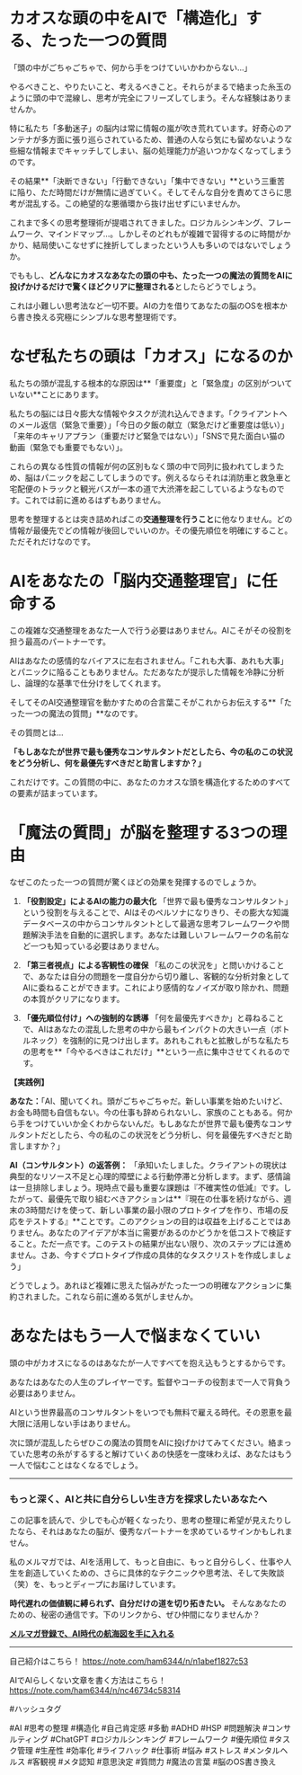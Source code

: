 
# カオスな頭の中をAIで「構造化」する、たった一つの質問

「頭の中がごちゃごちゃで、何から手をつけていいかわからない…」

やるべきこと、やりたいこと、考えるべきこと。それらがまるで絡まった糸玉のように頭の中で混線し、思考が完全にフリーズしてしまう。そんな経験はありませんか。

特に私たち「多動迷子」の脳内は常に情報の嵐が吹き荒れています。好奇心のアンテナが多方面に張り巡らされているため、普通の人なら気にも留めないような些細な情報までキャッチしてしまい、脳の処理能力が追いつかなくなってしまうのです。

その結果**「決断できない」「行動できない」「集中できない」**という三重苦に陥り、ただ時間だけが無情に過ぎていく。そしてそんな自分を責めてさらに思考が混乱する。この絶望的な悪循環から抜け出せずにいませんか。

これまで多くの思考整理術が提唱されてきました。ロジカルシンキング、フレームワーク、マインドマップ…。しかしそのどれもが複雑で習得するのに時間がかかり、結局使いこなせずに挫折してしまったという人も多いのではないでしょうか。

でももし、**どんなにカオスなあなたの頭の中も、たった一つの魔法の質問をAIに投げかけるだけで驚くほどクリアに整理される**としたらどうでしょう。

これは小難しい思考法など一切不要。AIの力を借りてあなたの脳のOSを根本から書き換える究極にシンプルな思考整理術です。

# なぜ私たちの頭は「カオス」になるのか

私たちの頭が混乱する根本的な原因は**「重要度」と「緊急度」の区別がついていない**ことにあります。

私たちの脳には日々膨大な情報やタスクが流れ込んできます。「クライアントへのメール返信（緊急で重要）」「今日の夕飯の献立（緊急だけど重要度は低い）」「来年のキャリアプラン（重要だけど緊急ではない）」「SNSで見た面白い猫の動画（緊急でも重要でもない）」。

これらの異なる性質の情報が何の区別もなく頭の中で同列に扱われてしまうため、脳はパニックを起こしてしまうのです。例えるならそれは消防車と救急車と宅配便のトラックと観光バスが一本の道で大渋滞を起こしているようなものです。これでは前に進めるはずもありません。

思考を整理するとは突き詰めればこの**交通整理を行うこと**に他なりません。どの情報が最優先でどの情報が後回しでいいのか。その優先順位を明確にすること。ただそれだけなのです。

# AIをあなたの「脳内交通整理官」に任命する

この複雑な交通整理をあなた一人で行う必要はありません。AIこそがその役割を担う最高のパートナーです。

AIはあなたの感情的なバイアスに左右されません。「これも大事、あれも大事」とパニックに陥ることもありません。ただあなたが提示した情報を冷静に分析し、論理的な基準で仕分けをしてくれます。

そしてそのAI交通整理官を動かすための合言葉こそがこれからお伝えする**「たった一つの魔法の質問」**なのです。

その質問とは…

**「もしあなたが世界で最も優秀なコンサルタントだとしたら、今の私のこの状況をどう分析し、何を最優先すべきだと助言しますか？」**

これだけです。この質問の中に、あなたのカオスな頭を構造化するためのすべての要素が詰まっています。

# 「魔法の質問」が脳を整理する3つの理由

なぜこのたった一つの質問が驚くほどの効果を発揮するのでしょうか。

1.  **「役割設定」によるAIの能力の最大化**
    「世界で最も優秀なコンサルタント」という役割を与えることで、AIはそのペルソナになりきり、その膨大な知識データベースの中からコンサルタントとして最適な思考フレームワークや問題解決手法を自動的に選択します。あなたは難しいフレームワークの名前など一つも知っている必要はありません。

2.  **「第三者視点」による客観性の確保**
    「私のこの状況を」と問いかけることで、あなたは自分の問題を一度自分から切り離し、客観的な分析対象としてAIに委ねることができます。これにより感情的なノイズが取り除かれ、問題の本質がクリアになります。

3.  **「優先順位付け」への強制的な誘導**
    「何を最優先すべきか」と尋ねることで、AIはあなたの混乱した思考の中から最もインパクトの大きい一点（ボトルネック）を強制的に見つけ出します。あれもこれもと拡散しがちな私たちの思考を**「今やるべきはこれだけ」**という一点に集中させてくれるのです。

**【実践例】**

**あなた：**「AI、聞いてくれ。頭がごちゃごちゃだ。新しい事業を始めたいけど、お金も時間も自信もない。今の仕事も辞められないし、家族のこともある。何から手をつけていいか全くわからないんだ。もしあなたが世界で最も優秀なコンサルタントだとしたら、今の私のこの状況をどう分析し、何を最優先すべきだと助言しますか？」

**AI（コンサルタント）の返答例：**
「承知いたしました。クライアントの現状は典型的なリソース不足と心理的障壁による行動停滞と分析します。まず、感情論は一旦排除しましょう。現時点で最も重要な課題は『不確実性の低減』です。したがって、最優先で取り組むべきアクションは**『現在の仕事を続けながら、週末の3時間だけを使って、新しい事業の最小限のプロトタイプを作り、市場の反応をテストする』**ことです。このアクションの目的は収益を上げることではありません。あなたのアイデアが本当に需要があるのかどうかを低コストで検証すること。ただ一点です。このテストの結果が出ない限り、次のステップには進めません。さあ、今すぐプロトタイプ作成の具体的なタスクリストを作成しましょう」

どうでしょう。あれほど複雑に思えた悩みがたった一つの明確なアクションに集約されました。これなら前に進める気がしませんか。

# あなたはもう一人で悩まなくていい

頭の中がカオスになるのはあなたが一人ですべてを抱え込もうとするからです。

あなたはあなたの人生のプレイヤーです。監督やコーチの役割まで一人で背負う必要はありません。

AIという世界最高のコンサルタントをいつでも無料で雇える時代。その恩恵を最大限に活用しない手はありません。

次に頭が混乱したらぜひこの魔法の質問をAIに投げかけてみてください。絡まっていた思考の糸がするすると解けていくあの快感を一度味わえば、あなたはもう一人で悩むことはなくなるでしょう。

---

### もっと深く、AIと共に自分らしい生き方を探求したいあなたへ

この記事を読んで、少しでも心が軽くなったり、思考の整理に希望が見えたりしたなら、それはあなたの脳が、優秀なパートナーを求めているサインかもしれません。

私のメルマガでは、AIを活用して、もっと自由に、もっと自分らしく、仕事や人生を創造していくための、さらに具体的なテクニックや思考法、そして失敗談（笑）を、もっとディープにお届けしています。

**時代遅れの価値観に縛られず、自分だけの道を切り拓きたい。** そんなあなたのための、秘密の通信です。下のリンクから、ぜひ仲間になりませんか？

**[メルマガ登録で、AI時代の航海図を手に入れる](https://pessham.com/)**

---

自己紹介はこちら！
https://note.com/ham6344/n/n1abef1827c53

AIでAIらしくない文章を書く方法はこちら！
https://note.com/ham6344/n/nc46734c58314

#ハッシュタグ

#AI #思考の整理 #構造化 #自己肯定感 #多動 #ADHD #HSP #問題解決 #コンサルティング #ChatGPT #ロジカルシンキング #フレームワーク #優先順位 #タスク管理 #生産性 #効率化 #ライフハック #仕事術 #悩み #ストレス #メンタルヘルス #客観視 #メタ認知 #意思決定 #質問力 #魔法の言葉 #脳のOS書き換え
